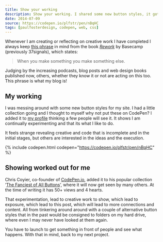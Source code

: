 ```yaml
---
title: Show your working
description: Show your working. I shared some new button styles, it got shared, it got me to share this post with you.
date: 2014-07-09
source: https://codepen.io/plfstr/pen/nBqHC
tags: [paulfosterdesign, codepen, web, css]
---
```

Whenever I am creating or reflecting on creative work I have completed I always keep [this phrase](https://signalvnoise.com/posts/1620-sell-your-by-products) in mind from the book *[Rework](http://37signals.com/rework)* by Basecamp (previously 37signals), which states:

>	When you make something you make something else.

Judging by the increasing podcasts, blog posts and web design books published now, others, whether they know it or not are acting on this too. This phrase is what my blog is!

## My working

I was messing around with some new button styles for my site. I had a little collection going and I thought to myself why not put these on CodePen? I added it to [my profile](//codepen.io/plfstr/) thinking a few people will see it. It shows I am continually experimenting and that its what I like to do. 

It feels strange revealing creative and code that is incomplete and in the initial stages, but others are interested in the ideas and the execution.

{% include codepen.html codepen="https://codepen.io/plfstr/pen/nBqHC" %}

## Showing worked out for me

Chris Coyier, co-founder of [CodePen.io](//codepen.io), added it to his popular collection ‘[The Fanciest of All Buttons](https://codepen.io/collection/bxdaH/)’, where it will now get seen by many others. At the time of writing it has 50+ views and 4 hearts. 

That experimentation, lead to creative work to show, which lead to exposure, which lead to this post, which will lead to more connections and content. All from tinkering around around with a couple of alternative button styles that in the past would be consigned to folders on my hard drive, where even I may never have looked at them again. 

You have to launch to get something in front of people and see what happens. With that in mind, back to my next project.